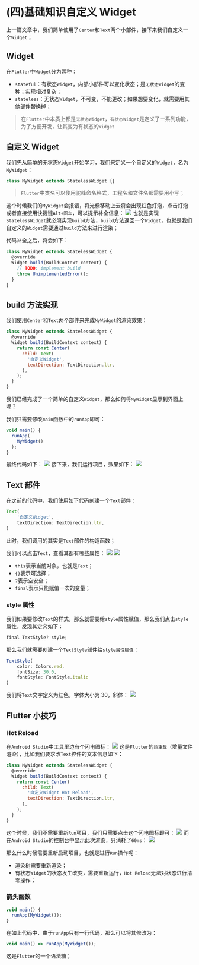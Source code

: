 # (四)基础知识自定义 Widget

上一篇文章中，我们简单使用了`Center`和`Text`两个小部件，接下来我们自定义一个`Widget`；

## Widget

在`Flutter`中`Widget`分为两种：

- `stateful`：有状态`Widget`，内部小部件可以变化状态；是`无状态Widget`的变种；实现相对复杂；
- `stateless`：无状态`Widget`，不可变，不能更改；如果想要变化，就需要用其他部件替换掉；

> 在`Flutter`中本质上都是`无状态Widget`，`有状态Widget`是定义了一系列功能，为了方便开发，让其变为有状态的`Widget`

## 自定义 Widget

我们先从简单的无状态`Widget`开始学习，我们来定义一个自定义的`Widget`，名为`MyWidget`：

```js
class MyWidget extends StatelessWidget {}
```

> `Flutter`中类名可以使用驼峰命名格式，工程名和文件名都需要用小写；

这个时候我们的`MyWidget`会报错，将光标移动上去将会出现红色灯泡，点击灯泡或者直接使用快捷键`Alt+回车`，可以提示补全信息： ![](./static/87824bd3e36547cdb1149e8849b83102~tplv-k3u1fbpfcp-zoom-in-crop-mark-1512-0-0-0.png) 也就是实现`StatelessWidget`就必须实现`build`方法，`build`方法返回一个`Widget`，也就是我们自定义的`Widget`需要通过`build`方法来进行渲染；

代码补全之后，将会如下：

```js
class MyWidget extends StatelessWidget {
  @override
  Widget build(BuildContext context) {
    // TODO: implement build
    throw UnimplementedError();
  }
}
```

## build 方法实现

我们使用`Center`和`Text`两个部件来完成`MyWidget`的渲染效果：

```js
class MyWidget extends StatelessWidget {
  @override
  Widget build(BuildContext context) {
    return const Center(
      child: Text(
        '自定义Widget',
        textDirection: TextDirection.ltr,
      ),
    );
  }
}
```

我们已经完成了一个简单的自定义`Widget`，那么如何将`MyWidget`显示到界面上呢？ ​

我们只需要修改`main`函数中的`runApp`即可：

```js
void main() {
  runApp(
    MyWidget()
  );
}
```

最终代码如下： ![](./static/9575e075a77c41d189abdef16666e139~tplv-k3u1fbpfcp-zoom-in-crop-mark-1512-0-0-0.png) 接下来，我们运行项目，效果如下： ![](./static/415692dadd78469d862cd010d76f13f7~tplv-k3u1fbpfcp-zoom-in-crop-mark-1512-0-0-0.png)

## Text 部件

在之前的代码中，我们使用如下代码创建一个`Text`部件：

```js
Text(
	'自定义Widget',
	textDirection: TextDirection.ltr,
)
```

此时，我们调用的其实是`Text`部件的构造函数； ​

我们可以点击`Text`，查看其都有哪些属性： ![](./static/fce975fa4bcb49bf9a967d804dd89aa8~tplv-k3u1fbpfcp-zoom-in-crop-mark-1512-0-0-0.png) ![](./static/572a7088997e4c08ba3bfed3576e3f81~tplv-k3u1fbpfcp-zoom-in-crop-mark-1512-0-0-0.png) ​

- `this`表示当前对象，也就是`Text`；
- `{}`表示可选择；
- `?`表示空安全；
- `final`表示只能赋值一次的变量；

### style 属性

我们如果要修改`Text`的样式，那么就需要给`style`属性赋值，那么我们点击`style`属性，发现其定义如下：

```js
final TextStyle? style;
```

那么我们就需要创建一个`TextStyle`部件给`style属性赋值`：

```js
TextStyle(
	color: Colors.red,
	fontSize: 30.0,
	fontStyle: FontStyle.italic
)
```

我们将`Text`文字定义为红色，字体大小为 30，斜体： ![](./static/8f46b2f753804c21b6def65bb50bb829~tplv-k3u1fbpfcp-zoom-in-crop-mark-1512-0-0-0.png)

## Flutter 小技巧

### Hot Reload

在`Android Studio`中工具里边有个闪电图标： ![](./static/912edb7ccd874d108ad21217b7ec05fe~tplv-k3u1fbpfcp-zoom-in-crop-mark-1512-0-0-0.png) 这是`Flutter`的`热重载`（增量文件渲染），比如我们要求改`Text`控件的文本信息如下：

```js
class MyWidget extends StatelessWidget {
  @override
  Widget build(BuildContext context) {
    return const Center(
      child: Text(
        '自定义Widget Hot Reload',
        textDirection: TextDirection.ltr,
      ),
    );
  }
}
```

这个时候，我们不需要重新`Run`项目，我们只需要点击这个闪电图标即可： ![](./static/cfdefcd978364b99a322d5d3203cb536~tplv-k3u1fbpfcp-zoom-in-crop-mark-1512-0-0-0.png) 而在`Android Studio`的控制台中显示此次渲染，只消耗了`60ms`： ![](./static/27ad8bb5b5494739a7e3389216895803~tplv-k3u1fbpfcp-zoom-in-crop-mark-1512-0-0-0.png)

那么什么时候需要重新启动项目，也就是进行`Run`操作呢：

- 渲染树需要重新渲染；
- 有状态`Widget`的状态发生改变，需要重新运行，`Hot Reload`无法对状态进行清零操作；

### 箭头函数

```js
void main() {
  runApp(MyWidget());
}
```

在如上代码中，由于`runApp`只有一行代码，那么可以将其修改为：

```js
void main() => runApp(MyWidget());
```

这是`Flutter`的一个语法糖；
